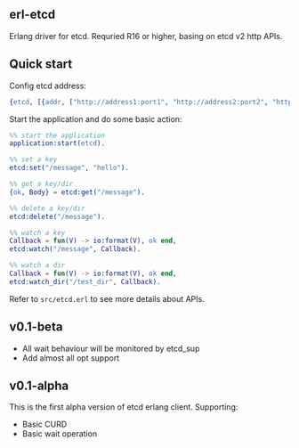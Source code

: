 ## erl-etcd

Erlang driver for etcd. Requried R16 or higher, basing on etcd v2 http APIs.

## Quick start

Config etcd address:

```erlang
{etcd, [{addr, ["http://address1:port1", "http://address2:port2", "http://address3:port3"]}]
```

Start the application and do some basic action:

```erlang
%% start the application
application:start(etcd).

%% set a key
etcd:set("/message", "hello").

%% get a key/dir
{ok, Body} = etcd:get("/message").

%% delete a key/dir
etcd:delete("/message").

%% watch a key
Callback = fun(V) -> io:format(V), ok end,
etcd:watch("/message", Callback).

%% watch a dir
Callback = fun(V) -> io:format(V), ok end,
etcd:watch_dir("/test_dir", Callback).


```

Refer to `src/etcd.erl` to see more details about APIs.

## v0.1-beta
- All wait behaviour will be monitored by etcd_sup
- Add almost all opt support

## v0.1-alpha
This is the first alpha version of etcd erlang client. Supporting:
- Basic CURD
- Basic wait operation



